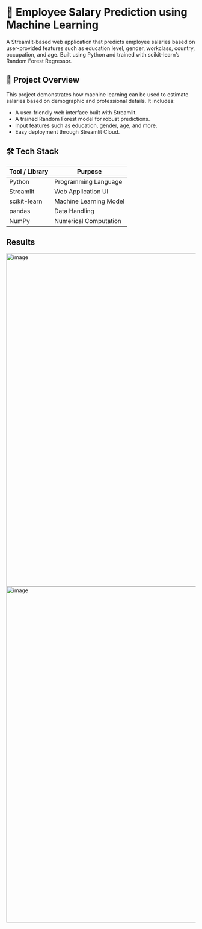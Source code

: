 # 🧠 Employee Salary Prediction using Machine Learning

A Streamlit-based web application that predicts employee salaries based on user-provided features 
such as education level, gender, workclass, country, occupation, and age.
Built using Python and trained with scikit-learn’s Random Forest Regressor.


## 📌 Project Overview

This project demonstrates how machine learning can be used to estimate salaries based on demographic and professional details. It includes:

- A user-friendly web interface built with Streamlit.
- A trained Random Forest model for robust predictions.
- Input features such as education, gender, age, and more.
- Easy deployment through Streamlit Cloud.


## 🛠️ Tech Stack

| Tool / Library     | Purpose                         |
|--------------------|----------------------------------|
| Python             | Programming Language             |
| Streamlit          | Web Application UI               |
| scikit-learn       | Machine Learning Model           |
| pandas             | Data Handling                    |
| NumPy              | Numerical Computation            |


## Results
<img width="1904" height="885" alt="image" src="https://github.com/user-attachments/assets/d0cd4fc9-43a8-4f08-b79b-4c1350ad21fd" />
<img width="1901" height="893" alt="image" src="https://github.com/user-attachments/assets/e0e9da20-7308-4e6f-88dd-a2fe3837d5e6" />







